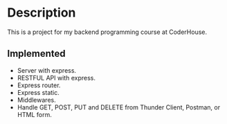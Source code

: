 # Description

This is a project for my backend programming course at CoderHouse.

## Implemented

- Server with express.
- RESTFUL API with express.
- Express router.
- Express static.
- Middlewares.
- Handle GET, POST, PUT and DELETE from Thunder Client, Postman, or HTML form.
